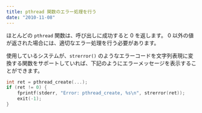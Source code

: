 ```yaml
---
title: pthread 関数のエラー処理を行う
date: "2010-11-08"
---
```


ほとんどの `pthread` 関数は、呼び出しに成功すると 0 を返します。
0 以外の値が返された場合には、適切なエラー処理を行う必要があります。

使用しているシステムが、`strerror()` のようなエラーコードを文字列表現に変換する関数をサポートしていれば、下記のようにエラーメッセージを表示することができます。

~~~ cpp
int ret = pthread_create(...);
if (ret != 0) {
    fprintf(stderr, "Error: pthread_create, %s\n", strerror(ret));
    exit(-1);
}
~~~

